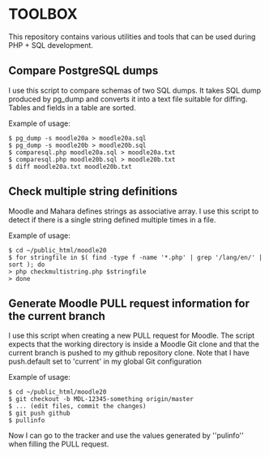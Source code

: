 TOOLBOX
=======

This repository contains various utilities and tools that can be used
during PHP + SQL development.


Compare PostgreSQL dumps
------------------------

I use this script to compare schemas of two SQL dumps. It takes SQL dump
produced by pg_dump and converts it into a text file suitable for diffing.
Tables and fields in a table are sorted.

Example of usage:

    $ pg_dump -s moodle20a > moodle20a.sql
    $ pg_dump -s moodle20b > moodle20b.sql
    $ comparesql.php moodle20a.sql > moodle20a.txt
    $ comparesql.php moodle20b.sql > moodle20b.txt
    $ diff moodle20a.txt moodle20b.txt


Check multiple string definitions
---------------------------------

Moodle and Mahara defines strings as associative array. I use this script to
detect if there is a single string defined multiple times in a file.

Example of usage:

    $ cd ~/public_html/moodle20
    $ for stringfile in $( find -type f -name '*.php' | grep '/lang/en/' | sort ); do
    > php checkmultistring.php $stringfile
    > done

Generate Moodle PULL request information for the current branch
---------------------------------------------------------------

I use this script when creating a new PULL request for Moodle. The script expects
that the working directory is inside a Moodle Git clone and that the current branch
is pushed to my github repository clone. Note that I have push.default set to 'current'
in my global Git configuration

Example of usage:

    $ cd ~/public_html/moodle20
    $ git checkout -b MDL-12345-something origin/master
    $ ... (edit files, commit the changes)
    $ git push github
    $ pullinfo

Now I can go to the tracker and use the values generated by ''pulinfo'' when
filling the PULL request.

